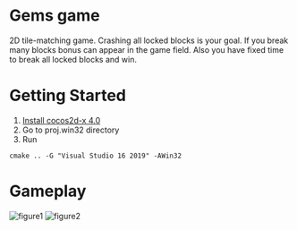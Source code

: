 # Gems game

2D tile-matching game. Crashing all locked blocks is your goal. If you break many blocks bonus can appear in the game field. Also you have fixed time to break all locked blocks and win. 

# Getting Started

1. [Install cocos2d-x 4.0](https://www.cocos.com/en/cocos2dx/download)
2. Go to proj.win32 directory 
3. Run
```
cmake .. -G "Visual Studio 16 2019" -AWin32
````

# Gameplay
![figure1](https://github.com/DariaWelt/GEMS-game-c-cocos2d-x-4.0/master/Resources/gameplay1.png)
![figure2](https://github.com/DariaWelt/GEMS-game-c-cocos2d-x-4.0/master/Resources/gameplay2.png)
